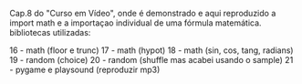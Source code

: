 Cap.8 do "Curso em Vídeo", onde é demonstrado e aqui reproduzido a import math e a importaçao individual de uma fórmula matemática.
bibliotecas utilizadas: 

16 - math (floor e trunc)
17 - math (hypot)
18 - math (sin, cos, tang, radians)
19 - random (choice)
20 - random (shuffle mas acabei usando o sample)
21 - pygame e playsound (reproduzir mp3)
